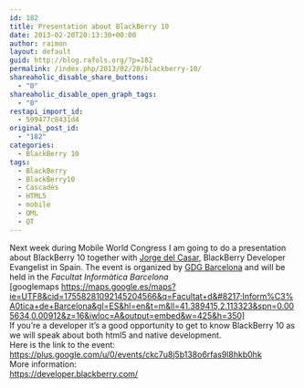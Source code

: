 ```yaml
---
id: 182
title: Presentation about BlackBerry 10
date: 2013-02-20T20:13:30+00:00
author: raimon
layout: default
guid: http://blog.rafols.org/?p=182
permalink: /index.php/2013/02/20/blackberry-10/
shareaholic_disable_share_buttons:
  - "0"
shareaholic_disable_open_graph_tags:
  - "0"
restapi_import_id:
  - 599477c8431d4
original_post_id:
  - "182"
categories:
  - BlackBerry 10
tags:
  - BlackBerry
  - BlackBerry10
  - Cascades
  - HTML5
  - mobile
  - QML
  - QT
---
```

Next week during Mobile World Congress I am going to do a presentation about BlackBerry 10 together with [Jorge del Casar](http://es.linkedin.com/in/jorgecasar), BlackBerry Developer Evangelist in Spain. The event is organized by [GDG Barcelona](http://gdgbarcelona.blogspot.com.es/) and will be held in the _Facultat Informàtica Barcelona_  
[googlemaps https://maps.google.es/maps?ie=UTF8&cid=17558281092145204566&q=Facultat+d&#8217;Inform%C3%A0tica+de+Barcelona&gl=ES&hl=en&t=m&ll=41.389415,2.113323&spn=0.005634,0.00912&z=16&iwloc=A&output=embed&w=425&h=350]  
If you&#8217;re a developer it&#8217;s a good opportunity to get to know BlackBerry 10 as we will speak about both html5 and native development.  
Here is the link to the event:  
<https://plus.google.com/u/0/events/ckc7u8j5b138o6rfas9l8hkb0hk>  
More information:  
<https://developer.blackberry.com/>
